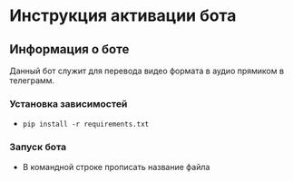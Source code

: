 # Инструкция активации бота

## Информация о боте
Данный бот служит для перевода видео формата в аудио прямиком в телеграмм.

### Установка зависимостей
* ```pip install -r requirements.txt```

### Запуск бота
* В командной строке прописать название файла

